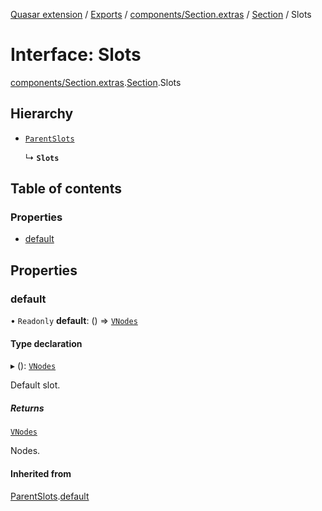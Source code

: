 [Quasar extension](../index.md) / [Exports](../modules.md) / [components/Section.extras](../modules/components_Section_extras.md) / [Section](../modules/components_Section_extras.Section.md) / Slots

# Interface: Slots

[components/Section.extras](../modules/components_Section_extras.md).[Section](../modules/components_Section_extras.Section.md).Slots

## Hierarchy

- [`ParentSlots`](components_Section_extras.Section.ParentSlots.md)

  ↳ **`Slots`**

## Table of contents

### Properties

- [default](components_Section_extras.Section.Slots.md#default)

## Properties

### default

• `Readonly` **default**: () => [`VNodes`](../modules/components_api_misc.md#vnodes)

#### Type declaration

▸ (): [`VNodes`](../modules/components_api_misc.md#vnodes)

Default slot.

##### Returns

[`VNodes`](../modules/components_api_misc.md#vnodes)

Nodes.

#### Inherited from

[ParentSlots](components_Section_extras.Section.ParentSlots.md).[default](components_Section_extras.Section.ParentSlots.md#default)
